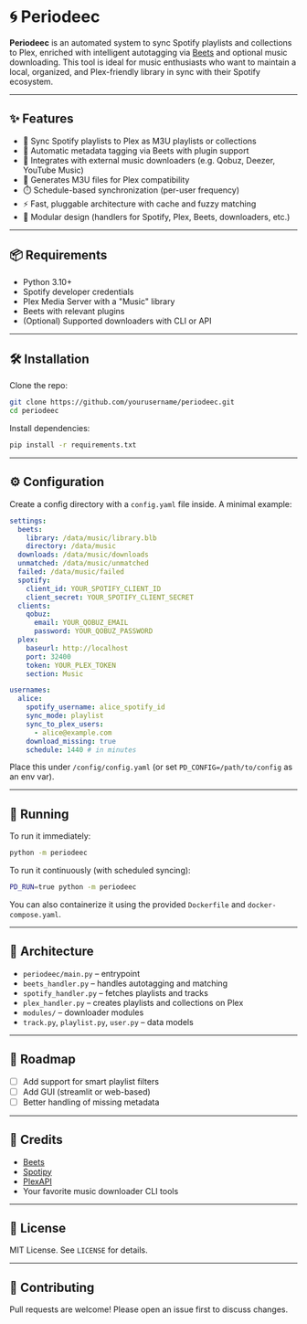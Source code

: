 # 🌀 Periodeec

**Periodeec** is an automated system to sync Spotify playlists and collections to Plex, enriched with intelligent autotagging via [Beets](https://beets.io/) and optional music downloading. This tool is ideal for music enthusiasts who want to maintain a local, organized, and Plex-friendly library in sync with their Spotify ecosystem.

---

## ✨ Features

- 🎵 Sync Spotify playlists to Plex as M3U playlists or collections
- 🧠 Automatic metadata tagging via Beets with plugin support
- 🚀 Integrates with external music downloaders (e.g. Qobuz, Deezer, YouTube Music)
- 📁 Generates M3U files for Plex compatibility
- ⏱️ Schedule-based synchronization (per-user frequency)
- ⚡ Fast, pluggable architecture with cache and fuzzy matching
- 🧹 Modular design (handlers for Spotify, Plex, Beets, downloaders, etc.)

---

## 📦 Requirements

- Python 3.10+
- Spotify developer credentials
- Plex Media Server with a "Music" library
- Beets with relevant plugins
- (Optional) Supported downloaders with CLI or API

---

## 🛠️ Installation

Clone the repo:

```bash
git clone https://github.com/yourusername/periodeec.git
cd periodeec
```

Install dependencies:

```bash
pip install -r requirements.txt
```

---

## ⚙️ Configuration

Create a config directory with a `config.yaml` file inside. A minimal example:

```yaml
settings:
  beets:
    library: /data/music/library.blb
    directory: /data/music
  downloads: /data/music/downloads
  unmatched: /data/music/unmatched
  failed: /data/music/failed
  spotify:
    client_id: YOUR_SPOTIFY_CLIENT_ID
    client_secret: YOUR_SPOTIFY_CLIENT_SECRET
  clients:
    qobuz:
      email: YOUR_QOBUZ_EMAIL
      password: YOUR_QOBUZ_PASSWORD
  plex:
    baseurl: http://localhost
    port: 32400
    token: YOUR_PLEX_TOKEN
    section: Music

usernames:
  alice:
    spotify_username: alice_spotify_id
    sync_mode: playlist
    sync_to_plex_users:
      - alice@example.com
    download_missing: true
    schedule: 1440 # in minutes
```

Place this under `/config/config.yaml` (or set `PD_CONFIG=/path/to/config` as an env var).

---

## 🚀 Running

To run it immediately:

```bash
python -m periodeec
```

To run it continuously (with scheduled syncing):

```bash
PD_RUN=true python -m periodeec
```

You can also containerize it using the provided `Dockerfile` and `docker-compose.yaml`.

---

## 🧱 Architecture

- `periodeec/main.py` – entrypoint
- `beets_handler.py` – handles autotagging and matching
- `spotify_handler.py` – fetches playlists and tracks
- `plex_handler.py` – creates playlists and collections on Plex
- `modules/` – downloader modules
- `track.py`, `playlist.py`, `user.py` – data models

---

## 📌 Roadmap

- [ ] Add support for smart playlist filters
- [ ] Add GUI (streamlit or web-based)
- [ ] Better handling of missing metadata

---

## 🧠 Credits

- [Beets](https://beets.io/)
- [Spotipy](https://spotipy.readthedocs.io/)
- [PlexAPI](https://python-plexapi.readthedocs.io/)
- Your favorite music downloader CLI tools

---

## 📄 License

MIT License. See `LICENSE` for details.

---

## 🙌 Contributing

Pull requests are welcome! Please open an issue first to discuss changes.
